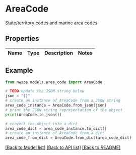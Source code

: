 # AreaCode

State/territory codes and marine area codes

## Properties

Name | Type | Description | Notes
------------ | ------------- | ------------- | -------------

## Example

```python
from nwsoa.models.area_code import AreaCode

# TODO update the JSON string below
json = "{}"
# create an instance of AreaCode from a JSON string
area_code_instance = AreaCode.from_json(json)
# print the JSON string representation of the object
print(AreaCode.to_json())

# convert the object into a dict
area_code_dict = area_code_instance.to_dict()
# create an instance of AreaCode from a dict
area_code_from_dict = AreaCode.from_dict(area_code_dict)
```
[[Back to Model list]](../README.md#documentation-for-models) [[Back to API list]](../README.md#documentation-for-api-endpoints) [[Back to README]](../README.md)


